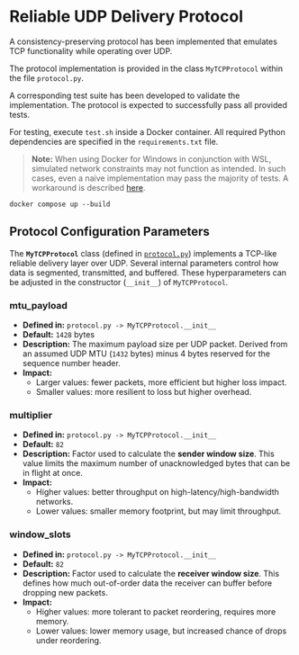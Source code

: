 # Reliable UDP Delivery Protocol

A consistency-preserving protocol has been implemented that emulates TCP functionality while operating over UDP.

The protocol implementation is provided in the class `MyTCPProtocol` within the file `protocol.py`.

A corresponding test suite has been developed to validate the implementation. The protocol is expected to successfully pass all provided tests.

For testing, execute `test.sh` inside a Docker container. All required Python dependencies are specified in the `requirements.txt` file.

> **Note:** When using Docker for Windows in conjunction with WSL, simulated network constraints may not function as intended. In such cases, even a naive implementation may pass the majority of tests. A workaround is described [here](https://github.com/imunes/imunes/issues/111).

```
docker compose up --build
```

## Protocol Configuration Parameters

The **`MyTCPProtocol`** class (defined in [`protocol.py`](protocol.py)) implements a TCP-like reliable delivery layer over UDP.
Several internal parameters control how data is segmented, transmitted, and buffered. These hyperparameters can be adjusted in the constructor (`__init__`) of `MyTCPProtocol`.

### mtu_payload

- **Defined in:** `protocol.py -> MyTCPProtocol.__init__`
- **Default:** `1428` bytes
- **Description:**
  The maximum payload size per UDP packet.
  Derived from an assumed UDP MTU (`1432` bytes) minus 4 bytes reserved for the sequence number header.
- **Impact:**
	- Larger values: fewer packets, more efficient but higher loss impact.
	- Smaller values: more resilient to loss but higher overhead.

### multiplier

- **Defined in:** `protocol.py -> MyTCPProtocol.__init__`
- **Default:** `82`
- **Description:**
  Factor used to calculate the **sender window size**.
  This value limits the maximum number of unacknowledged bytes that can be in flight at once.
- **Impact:**
	- Higher values: better throughput on high-latency/high-bandwidth networks.
	- Lower values: smaller memory footprint, but may limit throughput.

### window_slots

- **Defined in:** `protocol.py -> MyTCPProtocol.__init__`
- **Default:** `82`
- **Description:**
  Factor used to calculate the **receiver window size**.
  This defines how much out-of-order data the receiver can buffer before dropping new packets.
- **Impact:**
	- Higher values: more tolerant to packet reordering, requires more memory.
	- Lower values: lower memory usage, but increased chance of drops under reordering.
